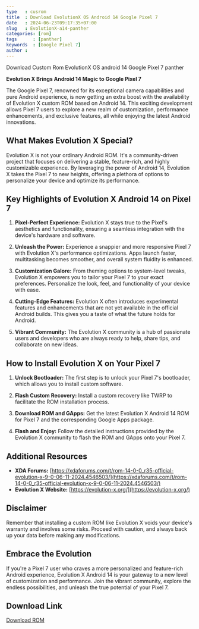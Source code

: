 ```yaml
---
type   : cusrom
title  : Download EvolutionX OS Android 14 Google Pixel 7
date   : 2024-06-23T09:17:35+07:00
slug   : EvolutionX-a14-panther
categories: [rom]
tags      : [panther]
keywords  : [Google Pixel 7]
author : 
---
```


Download Custom Rom EvolutionX OS android 14 Google Pixel 7 panther

**Evolution X Brings Android 14 Magic to Google Pixel 7**

The Google Pixel 7, renowned for its exceptional camera capabilities and pure Android experience, is now getting an extra boost with the availability of Evolution X custom ROM based on Android 14. This exciting development allows Pixel 7 users to explore a new realm of customization, performance enhancements, and exclusive features, all while enjoying the latest Android innovations.

## What Makes Evolution X Special?

Evolution X is not your ordinary Android ROM. It's a community-driven project that focuses on delivering a stable, feature-rich, and highly customizable experience. By leveraging the power of Android 14, Evolution X takes the Pixel 7 to new heights, offering a plethora of options to personalize your device and optimize its performance.

## Key Highlights of Evolution X Android 14 on Pixel 7

1.  **Pixel-Perfect Experience:** Evolution X stays true to the Pixel's aesthetics and functionality, ensuring a seamless integration with the device's hardware and software.

2.  **Unleash the Power:** Experience a snappier and more responsive Pixel 7 with Evolution X's performance optimizations. Apps launch faster, multitasking becomes smoother, and overall system fluidity is enhanced.

3.  **Customization Galore:** From theming options to system-level tweaks, Evolution X empowers you to tailor your Pixel 7 to your exact preferences. Personalize the look, feel, and functionality of your device with ease.

4.  **Cutting-Edge Features:** Evolution X often introduces experimental features and enhancements that are not yet available in the official Android builds. This gives you a taste of what the future holds for Android.

5.  **Vibrant Community:** The Evolution X community is a hub of passionate users and developers who are always ready to help, share tips, and collaborate on new ideas.

## How to Install Evolution X on Your Pixel 7

1.  **Unlock Bootloader:** The first step is to unlock your Pixel 7's bootloader, which allows you to install custom software.

2.  **Flash Custom Recovery:** Install a custom recovery like TWRP to facilitate the ROM installation process.

3.  **Download ROM and GApps:** Get the latest Evolution X Android 14 ROM for Pixel 7 and the corresponding Google Apps package.

4.  **Flash and Enjoy:** Follow the detailed instructions provided by the Evolution X community to flash the ROM and GApps onto your Pixel 7.

## Additional Resources

*   **XDA Forums:** [https://xdaforums.com/t/rom-14-0-0_r35-official-evolution-x-9-0-06-11-2024.4546503/](https://xdaforums.com/t/rom-14-0-0_r35-official-evolution-x-9-0-06-11-2024.4546503/)
*   **Evolution X Website:** [https://evolution-x.org/](https://evolution-x.org/)

## Disclaimer

Remember that installing a custom ROM like Evolution X voids your device's warranty and involves some risks. Proceed with caution, and always back up your data before making any modifications.

## Embrace the Evolution

If you're a Pixel 7 user who craves a more personalized and feature-rich Android experience, Evolution X Android 14 is your gateway to a new level of customization and performance. Join the vibrant community, explore the endless possibilities, and unleash the true potential of your Pixel 7.


## Download Link
[Download ROM](https://sourceforge.net/projects/evolution-x/files/panther/14/)
